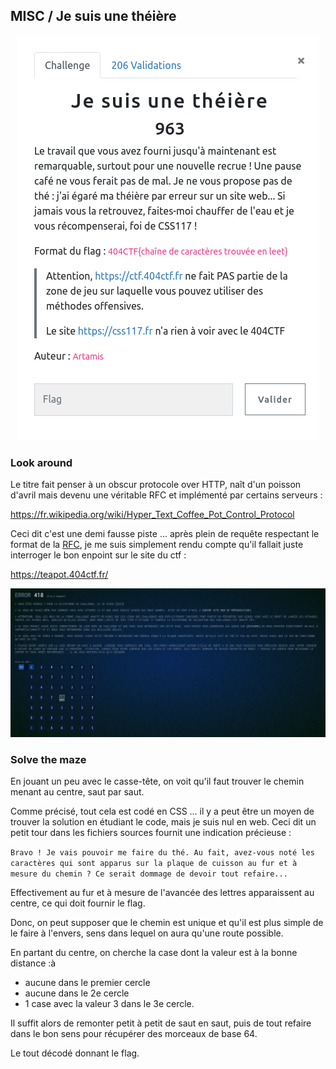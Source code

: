 ## MISC / Je suis une théière

<p align="center">
  <img src="img/consignes.png" />
</p>


### Look around

Le titre fait penser à un obscur protocole over HTTP, naît d'un poisson d'avril mais devenu une véritable RFC et implémenté par certains serveurs :


https://fr.wikipedia.org/wiki/Hyper_Text_Coffee_Pot_Control_Protocol


Ceci dit c'est une demi fausse piste ... après plein de requête respectant le format de la [RFC](https://tools.ietf.org/html/rfc2324), je me suis simplement rendu compte qu'il fallait juste interroger le bon enpoint sur le site du ctf :

https://teapot.404ctf.fr/

<p align="center">
  <img src="img/teapot.png" />
</p>


### Solve the maze

En jouant un peu avec le casse-tête, on voit qu'il faut trouver le chemin menant au centre, saut par saut.

Comme précisé, tout cela est codé en CSS ... il y a peut être un moyen de trouver la solution en étudiant le code, mais je suis nul en web. Ceci dit un petit tour dans les fichiers sources fournit une indication précieuse :

`Bravo ! Je vais pouvoir me faire du thé. Au fait, avez-vous noté les caractères qui sont apparus sur la plaque de cuisson au fur et à  mesure du chemin ? Ce serait dommage de devoir tout refaire...`

Effectivement au fur et à mesure de l'avancée des lettres apparaissent au centre, ce qui doit fournir le flag.

Donc, on peut supposer que le chemin est unique et qu'il est plus simple de le faire à l'envers, sens dans lequel on aura qu'une route possible.

En partant du centre, on cherche la case dont la valeur est à la bonne distance :à
- aucune dans le premier cercle
- aucune dans le 2e cercle
- 1 case avec la valeur 3 dans le 3e cercle.


Il suffit alors de remonter petit à petit de saut en saut, puis de tout refaire dans le bon sens pour récupérer des morceaux de base 64.

Le tout décodé donnant le flag.
